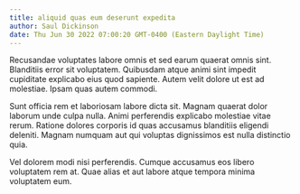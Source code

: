 ```yaml
---
title: aliquid quas eum deserunt expedita
author: Saul Dickinson
date: Thu Jun 30 2022 07:00:20 GMT-0400 (Eastern Daylight Time)
---
```

Recusandae voluptates labore omnis et sed earum quaerat omnis sint. Blanditiis error sit voluptatem. Quibusdam atque animi sint impedit cupiditate explicabo eius quod sapiente. Autem velit dolore ut est ad molestiae. Ipsam quas autem commodi.

 Sunt officia rem et laboriosam labore dicta sit. Magnam quaerat dolor laborum unde culpa nulla. Animi perferendis explicabo molestiae vitae rerum. Ratione dolores corporis id quas accusamus blanditiis eligendi deleniti. Magnam numquam aut qui voluptas dignissimos est nulla distinctio quia.

 Vel dolorem modi nisi perferendis. Cumque accusamus eos libero voluptatem rem at. Quae alias et aut labore atque tempora minima voluptatem eum.